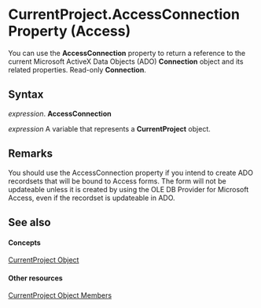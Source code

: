 
# CurrentProject.AccessConnection Property (Access)

You can use the  **AccessConnection** property to return a reference to the current Microsoft ActiveX Data Objects (ADO) **Connection** object and its related properties. Read-only **Connection**.


## Syntax

 _expression_. **AccessConnection**

 _expression_ A variable that represents a **CurrentProject** object.


## Remarks

You should use the AccessConnection property if you intend to create ADO recordsets that will be bound to Access forms. The form will not be updateable unless it is created by using the OLE DB Provider for Microsoft Access, even if the recordset is updateable in ADO. 


## See also


#### Concepts


[CurrentProject Object](e6baae73-1eeb-b48f-d35e-b3e921378561.md)
#### Other resources


[CurrentProject Object Members](adb319f1-487a-d7d1-5755-d57c31c776b8.md)
